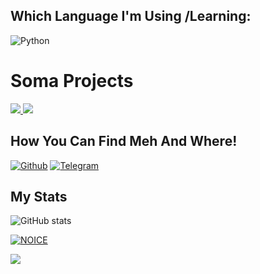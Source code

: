 



## Which Language I'm Using /Learning:

![Python](https://img.shields.io/badge/Python-3776AB?style=for-the-badge&logo=python&logoColor=white)

# Soma Projects

<a href="https://github.com/qithoniq/drago">
  <img src="https://github-readme-stats.vercel.app/api/pin/?username=qithoniq&repo=drago&cache_seconds=86400&theme=gotham">
</a>

<a href="https://github.com/qithoniq/DraVc">
  <img src="https://github-readme-stats.vercel.app/api/pin/?username=qithoniq&repo=DraVc&cache_seconds=86400&theme=gotham">
</a>

## How You Can Find Meh And Where!

[![Github](https://img.shields.io/badge/-Github-181717?style=for-the-badge&logo=Github&logoColor=white)](https://github.com/qithoniq)
[![Telegram](https://img.shields.io/badge/Telegram-2CA5E0?style=for-the-badge&logo=telegram&logoColor=white)](https://telegram.me/src_dra)

## My Stats
![ GitHub stats](https://github-readme-stats.vercel.app/api?username=qithoniq&show_icons=true&theme=radical)

[![NOICE](https://github-readme-stats.vercel.app/api/top-langs/?username=qithoniq&layout=compact&theme=midnight-purple&hide=Css)](https://github.com/qithoniq)

![](https://visitor-badge.laobi.icu/badge?page_id=qithoniq)
